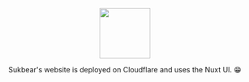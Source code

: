<p align="center">
<img src="https://api.iconify.design/fluent-emoji:dog-face.svg" style="width:100px;" />
</p>


<p align="center">
Sukbear's website is deployed on Cloudflare and uses the Nuxt UI. 😁
</p>

 